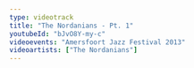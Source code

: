 ```yaml
---
type: videotrack
title: "The Nordanians - Pt. 1"
youtubeId: "bJvO8Y-my-c"
videoevents: "Amersfoort Jazz Festival 2013"
videoartists: ["The Nordanians"]
---
```

